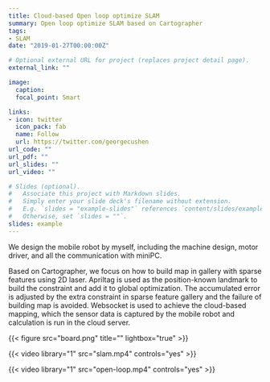 ```yaml
---
title: Cloud-based Open loop optimize SLAM
summary: Open loop optimize SLAM based on Cartographer
tags:
- SLAM
date: "2019-01-27T00:00:00Z"

# Optional external URL for project (replaces project detail page).
external_link: ""

image:
  caption: 
  focal_point: Smart

links:
- icon: twitter
  icon_pack: fab
  name: Follow
  url: https://twitter.com/georgecushen
url_code: ""
url_pdf: ""
url_slides: ""
url_video: ""

# Slides (optional).
#   Associate this project with Markdown slides.
#   Simply enter your slide deck's filename without extension.
#   E.g. `slides = "example-slides"` references `content/slides/example-slides.md`.
#   Otherwise, set `slides = ""`.
slides: example
---
```

We design the mobile robot by myself, including the machine design, motor driver, and all the communication with miniPC.

Based on Cartographer, we focus on how to build map in gallery with sparse features using 2D laser. Apriltag is used as the position-known landmark to build the constraint and add it to global optimization. The accumulated error is adjusted by the extra constraint in sparse feature gallery and the failure of building map is avoided. Websocket is used to achieve the cloud-based mapping, which the sensor data is captured by the mobile robot and calculation is run in the cloud server.

{{< figure src="board.png" title="" lightbox="true" >}}

{{< video library="1" src="slam.mp4" controls="yes" >}}

{{< video library="1" src="open-loop.mp4" controls="yes" >}}
